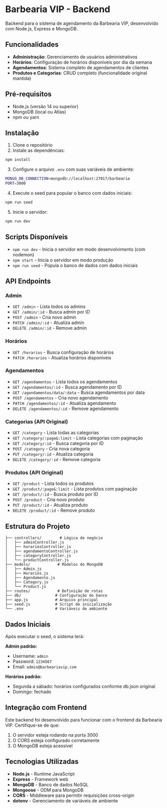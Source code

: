 # Barbearia VIP - Backend

Backend para o sistema de agendamento da Barbearia VIP, desenvolvido com Node.js, Express e MongoDB.

## Funcionalidades

- **Administração**: Gerenciamento de usuários administrativos
- **Horários**: Configuração de horários disponíveis por dia da semana
- **Agendamentos**: Sistema completo de agendamentos de clientes
- **Produtos e Categorias**: CRUD completo (funcionalidade original mantida)

## Pré-requisitos

- Node.js (versão 14 ou superior)
- MongoDB (local ou Atlas)
- npm ou yarn

## Instalação

1. Clone o repositório
2. Instale as dependências:
```bash
npm install
```

3. Configure o arquivo `.env` com suas variáveis de ambiente:
```bash
MONGO_DB_CONNECTION=mongodb://localhost:27017/barbearia
PORT=3000
```

4. Execute o seed para popular o banco com dados iniciais:
```bash
npm run seed
```

5. Inicie o servidor:
```bash
npm run dev
```

## Scripts Disponíveis

- `npm run dev` - Inicia o servidor em modo desenvolvimento (com nodemon)
- `npm start` - Inicia o servidor em modo produção
- `npm run seed` - Popula o banco de dados com dados iniciais

## API Endpoints

### Admin
- `GET /admin` - Lista todos os admins
- `GET /admin/:id` - Busca admin por ID
- `POST /admin` - Cria novo admin
- `PATCH /admin/:id` - Atualiza admin
- `DELETE /admin/:id` - Remove admin

### Horários
- `GET /horarios` - Busca configuração de horários
- `PATCH /horarios` - Atualiza horários disponíveis

### Agendamentos
- `GET /agendamentos` - Lista todos os agendamentos
- `GET /agendamentos/:id` - Busca agendamento por ID
- `GET /agendamentos/data/:data` - Busca agendamentos por data
- `POST /agendamentos` - Cria novo agendamento
- `PATCH /agendamentos/:id` - Atualiza agendamento
- `DELETE /agendamentos/:id` - Remove agendamento

### Categorias (API Original)
- `GET /category` - Lista todas as categorias
- `GET /category/:page&:limit` - Lista categorias com paginação
- `GET /category/:id` - Busca categoria por ID
- `POST /category` - Cria nova categoria
- `PUT /category/:id` - Atualiza categoria
- `DELETE /category/:id` - Remove categoria

### Produtos (API Original)
- `GET /product` - Lista todos os produtos
- `GET /product/:page&:limit` - Lista produtos com paginação
- `GET /product/:id` - Busca produto por ID
- `POST /product` - Cria novo produto
- `PUT /product/:id` - Atualiza produto
- `DELETE /product/:id` - Remove produto

## Estrutura do Projeto

```
├── controllers/        # Lógica de negócio
│   ├── adminController.js
│   ├── horariosController.js
│   ├── agendamentoController.js
│   ├── categoryController.js
│   └── productController.js
├── models/            # Modelos do MongoDB
│   ├── Admin.js
│   ├── Horarios.js
│   ├── Agendamento.js
│   ├── Category.js
│   └── Product.js
├── routes/            # Definição de rotas
├── db/               # Configuração do banco
├── app.js            # Arquivo principal
├── seed.js           # Script de inicialização
└── .env              # Variáveis de ambiente
```

## Dados Iniciais

Após executar o seed, o sistema terá:

**Admin padrão:**
- Username: `admin`
- Password: `1234567`
- Email: `admin@barbeariavip.com`

**Horários padrão:**
- Segunda a sábado: horários configurados conforme db.json original
- Domingo: fechado

## Integração com Frontend

Este backend foi desenvolvido para funcionar com o frontend da Barbearia VIP. Certifique-se de que:

1. O servidor esteja rodando na porta 3000
2. O CORS esteja configurado corretamente
3. O MongoDB esteja acessível

## Tecnologias Utilizadas

- **Node.js** - Runtime JavaScript
- **Express** - Framework web
- **MongoDB** - Banco de dados NoSQL
- **Mongoose** - ODM para MongoDB
- **CORS** - Middleware para permitir requisições cross-origin
- **dotenv** - Gerenciamento de variáveis de ambiente

